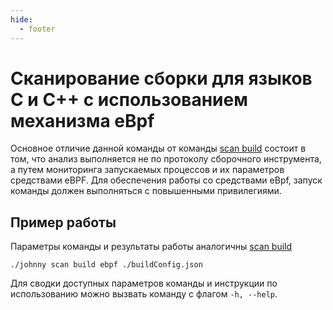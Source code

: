 ```yaml
---
hide:
  - footer
---
```


# Сканирование сборки для языков C и C++ с использованием механизма eBpf

Основное отличие данной команды от команды [scan build](/agent/scan-build/) состоит в том, что анализ выполняется не по протоколу сборочного инструмента, а путем мониторинга запускаемых процессов и их параметров средствами eBPF.
Для обеспечения работы со средствами eBpf, запуск команды должен выполняться с повышенными привилегиями. 

## Пример работы

Параметры команды и результаты работы аналогичны [scan build](/agent/scan-build/#_2)

```shell
./johnny scan build ebpf ./buildConfig.json
```

Для сводки доступных параметров команды и инструкции по использованию можно вызвать команду с флагом `-h, --help`.
